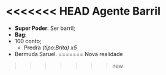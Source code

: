 <<<<<<< HEAD
Agente Barril
=========

- __Super Poder__: Ser barril;
-  **Bag**:
- 100 conto;
	- Predra *(tipo:Brita)* *x5*
- Bermuda Saruel.
=======
Nova realidade
>>>>>>> new
